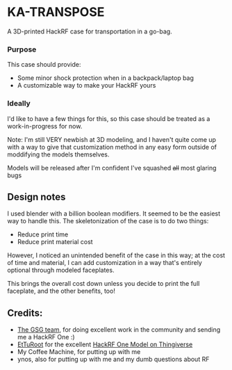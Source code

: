 # KA-TRANSPOSE
A 3D-printed HackRF case for transportation in a go-bag. 

### Purpose
This case should provide:
- Some minor shock protection when in a backpack/laptop bag
- A customizable way to make your HackRF yours

### Ideally
I'd like to have a few things for this, so this case should be treated as a work-in-progress
for now. 

Note: I'm still VERY newbish at 3D modeling, and I haven't quite come up with a way to
give that customization method in any easy form outside of moddifying the models themselves.

Models will be released after I'm confident I've squashed ~~all~~ most glaring bugs



## Design notes

I used blender with a billion boolean modifiers. It seemed to be the easiest way to handle this.
The skeletonization of the case is to do two things: 
- Reduce print time
- Reduce print material cost

However, I noticed an unintended benefit of the case in this way; at the cost of time and material,
I can add customization in a way that's entirely optional through modeled faceplates.

This brings the overall cost down unless you decide to print the full faceplate, and the other
benefits, too!




## Credits:

- [The GSG team](https://greatscottgadgets.com/about/), for doing excellent work in the community and sending me a HackRF One :)
- [EtTuRoot](https://www.thingiverse.com/etturoot/) for the excellent [HackRF One Model on Thingiverse](https://www.thingiverse.com/thing:3595088)
- My Coffee Machine, for putting up with me
- ynos, also for putting up with me and my dumb questions about RF



